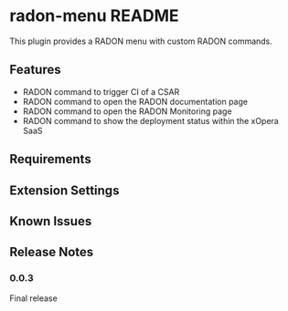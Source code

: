 # radon-menu README

This plugin provides a RADON menu with custom RADON commands.

## Features

- RADON command to trigger CI of a CSAR
- RADON command to open the RADON documentation page
- RADON command to open the RADON Monitoring page
- RADON command to show the deployment status within the xOpera SaaS 

## Requirements


## Extension Settings


## Known Issues


## Release Notes

### 0.0.3

Final release
